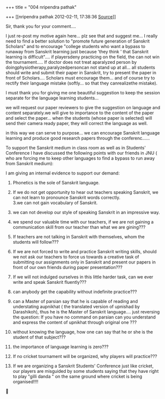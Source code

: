 +++
title = "004 nripendra pathak"

+++
[[nripendra pathak	2012-02-11, 17:38:36 [Source](https://groups.google.com/g/bvparishat/c/kBgN7VpgTVY)]]



Sir, thank you for your comment....

I just re-post my motive again here... plz see that and suggest me... I really need to find a better solution to "promote future generation of Sanskrit Scholars" and to encourage "college students who want a bypass to runaway from Sanskrit learning just because 'they think ' that Sanskrit learning is difficult".... if playersdeny practicing on the field, the can not win the tournament..... If doctor does not treat aparalyzed person by doingphysiotherapy,paralyzedpersoncan not stand up at all... all students should write and submit their paper in Sanskrit, try to present the paper in front of Scholars.... Scholars must encourage them... and of course try to rectify their language mistake (softly... so that they canrealizethe mistake).

I must thank you for giving me one beautiful suggestion to keep the session separate for the language learning students...

we will request our paper reviewers to give the suggestion on language and content separately.we will give to importance to the content of the paper and select the paper... when the students (whose paper is selected) will send their camera ready paper, they will correct the language as well.

in this way we can serve to purpose... we can encourage Sanskrit language learning and produce good research papers through the conferenc......

  
To support the Sanskrit medium in class room as well as in Students' Conference I have discussed the following points with our friends in JNU ( who are forcing me to keep other languages to find a bypass to run away from Sanskrit medium):

  

  

I am giving an internal evidence to support our demand:  
1. Phonetics is the sole of Sanskrit language.  
2. If we do not get opportunity to hear out teachers speaking Sanskrit, we can not learn to pronounce Sanskrit words correctly.  
3.we can not gain vocabulary of Sanskrit.  
4. we can not develop our style of speaking Sanskrit in an impressive way.  
5. we spend our valuable time with our teachers, if we are not gaining a communication skill from our teacher than what we are gining???  
6. If teachers are not talking in Sanskrit with themselves, whom the students will follow???  
7. If we are not forced to write and practice Sanskrit writing skills, should we not ask our teachers to force us towards a creative task of submitting our assignments only in Sanskrit and present our papers in front of our own friends during paper presentation???  
8. If we will not indulged ourselves in this little harder task, can we ever write and speak Sanskrit fluently???  
9. can anybody get the capability without indefinite practice???  
10. can a Master of parsian say that he is capable of reading and understating aupnikhat ( the translated version of upnishad by Darashikoh), thus he is the Master of Sanskrit language.... just reversing the question: If you have no command on parsian can you understand and express the content of upnikhat through original one ???  
11. without knowing the language, how one can say that he or she is the student of that subject???  
12. the importance of language learning is zero???  
13. If no cricket tournament will be organized, why players will practice???  

14. If we are organizing a Sanskrit Students' Conference just like cricket, our players are misguided by some students saying that they have right to play "gilli danda " on the same ground where cricket is being organised!!!!

  




